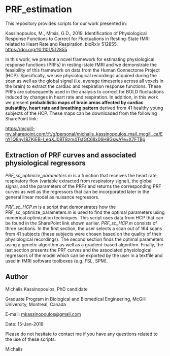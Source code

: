 # PRF_estimation

This repository provides scripts for our work presented in:

Kassinopoulos, M., Mitsis, G.D., 2019. Identification of Physiological Response Functions to Correct for Fluctuations in Resting-State fMRI related to Heart Rate and Respiration. bioRxiv 512855. https://doi.org/10.1101/512855

In this work, we present a novel framework for estimating physiological response functions (PRFs) in resting-state fMRI and we demonstrate the feasibility of this framework on data from the Human Connectome Project (HCP). Specifically, we use physiological recordings acquired during the scan as well as the global signal (i.e. average timeseries across all voxels in the brain) to extract the cardiac and respiration response functions. These PRFs are subsequently used in the analysis to correct for BOLD fluctuations induced by changes in heart rate and respiration. In addition, in this work we present **probabilistic maps of brain areas affected by cardiac pulsatility, heart rate and breathing pattern** derived from 41 healthy young subjects of the HCP. These maps can be downloaded from the following SharePoint link:

https://mcgill-my.sharepoint.com/:f:/g/personal/michalis_kassinopoulos_mail_mcgill_ca/EnY1Q8ny18ZKjEB-I_eqXJ0BT8zm4TsfGC6IIx06H9GswA?e=X7FTBg


## Extraction of PRF curves and associated physiological regressors
*PRF_sc_optimize_parameters.m* is a function that receives the heart rate, respiratory flow (variable extracted from respiratory signal), the global signal, and the parameters of the PRFs and returns the corresponding PRF curves as well as the regressors that can be incorporated later in the general linear model as nuisance regressors.

*PRF_sc_HCP.m* is a script that demonstrates how the PRF_sc_optimize_parameters.m is used to find the optimal parameters using numerical optimization techniques. This script uses data from HCP that can be found in the SharePoint link shown earlier. *PRF_sc_HCP.m* consists of three sections. In the first section, the user selects a scan out of 164 scans from 41 subjects (these subjects were chosen based on the quality of their physiological recordings). The second section finds the optimal parameters using a genetic algorithm as well as a gradient-based algorithm. Finally, the last section presents the PRF curves and the associated physiological regressors of the model which can be exported by the user in a textfile and used in fMRI software toolboxes (e.g. FSL, SPM).



## Author

Michalis Kassinopoulos, PhD candidate

Graduate Program in Biological and Biomedical Engineering, McGill University, Montreal, Canada

E-mail: mkassinopoulos@gmail.com

Date: 15-Jan-2019

Please do not hesitate to contact me if you have any questions related to the use of these scripts.

Michalis

